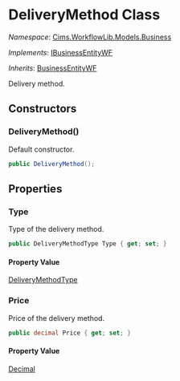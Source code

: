 # DeliveryMethod Class 

*Namespace*: [Cims.WorkflowLib.Models.Business](Cims.WorkflowLib.Models.Business.md)

*Implements*: [IBusinessEntityWF](IBusinessEntityWF.md)

*Inherits*: [BusinessEntityWF](BusinessEntityWF.md)

Delivery method.

## Constructors 

### DeliveryMethod()

Default constructor.

```C#
public DeliveryMethod();
```

## Properties

### Type

Type of the delivery method.

```C#
public DeliveryMethodType Type { get; set; }
```

#### Property Value

[DeliveryMethodType](DeliveryMethodType.md)

### Price

Price of the delivery method.

```C#
public decimal Price { get; set; }
```

#### Property Value

[Decimal](https://learn.microsoft.com/en-us/dotnet/api/system.decimal)
